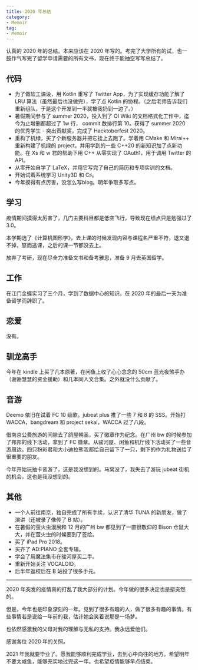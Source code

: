 ```yaml
---
title: 2020 年总结
category: 
- Memoir
tag: 
- Memoir
---
```

认真的 2020 年的总结。本来应该在 2020 年写的。考完了大学所有的试，也一鼓作气写完了留学申请需要的所有文书，现在终于能抽空写写总结了。

<!-- more -->

## 代码

- 为了做软工课设，用 Kotlin 重写了 Twitter App，为了实现缓存功能了解了 LRU 算法（虽然最后也没做完），学了点 Kotlin 的协程。（之后老师告诉我们重新组队，于是这个开发到一半就被我扔到一边了。）
- 暑假期间参与了 summer 2020，投入到了 OI Wiki 的文档格式化工作中，迄今为止增删都超过了 1w 行， commit 数排行第 10。获得了 summer 2020 的优秀学生 - 突出贡献奖，完成了 Hacktoberfest 2020。
- 重构了机绿，买了个新服务器并把它挂上去跑了。学着用 CMake 和 Mirai++ 重新构建了机绿的 project，并用学到的一些 C++20 的新知识加了点新功能。在 Xs 和 w 君的帮助下用 C++ 从零实现了 OAuth1，用于调用 Twitter 的 API。
- 从零开始自学了 LaTeX，并用它写完了自己的简历和专项实训的文档。
- 开始试着系统学习 Unity3D 和 C♯。
- 今年摸得有点厉害，没怎么写blog。明年争取多写点。

## 学习

疫情期间摸得太厉害了，几门主要科目都是低空飞行，导致现在绩点只是勉强过了 3.0。

本学期选了《计算机图形学》，去上课的时候发现内容与课程名严重不符，退又退不掉，怒而逃课，之后的课一节都没去上。

放弃了考研，现在尽全力准备文书和备考雅思，准备 9 月去英国留学。

## 工作

在江门金蝶实习了三个月，学到了数据中心的知识。在 2020 年的最后一天为准备留学而辞职了。

## 恋爱

没有。

## 驯龙高手

今年在 kindle 上买了几本原著，在闲鱼上收了心心念念的 50cm 蓝光夜煞手办（谢谢慧慧的资金援助）和几本同人文合集。之外就没什么贡献了。

## 音游

Deemo 依旧在试着 FC 10 级歌。jubeat plus 推了一些 7 和 8 的 SSS。开始打 WACCA，bangdream 和 project sekai，WACCA 过了八段。

借南京公费旅游的间隙去了鸽屋朝圣，买了徽章作为纪念。在广州 bw 的时候参加了邦邦的线下活动，拿到了 FC 徽章。从骏河屋、闲鱼和机厅线下活动买了一些音游周边。四只粉彩君和大小迪拉熊我都给自己留下了一只，剩下的作为礼物送给了很重要的朋友。

今年开始玩抽卡音游了，这是我没想到的。马窝没了，我失去了游玩 jubeat 街机的机会，这也是我没想到的。

## 其他

- 一个人前往南京，独自完成了所有手续，认识了清华 TUNA 的新朋友，做了演讲（还被录了像传了 B 站）。
- 在暑假的萤火虫漫展和 12 月的广州 bw 都见到了一直很敬仰的 Bison 仓鼠大大，并在萤火虫的时候要到了签绘。
- 买了 iPad Pro 2018。
- 买齐了 AD:PIANO 全套专辑。
- 学会了用魔法集市在骏河屋买二手。
- 重新开始关注 VOCALOID。
- 后半年返校后在 B 站投了很多手元。

---

2020 年突发的疫情真的打乱了我大部分的计划。今年做的很多决定也是挺突然的。

但是，今年也是印象深刻的一年。见到了很多有趣的人，做了很多有趣的事情。有些事情若是说给一年前的我，估计她会笑着说那是一场梦。

也依然感激我的父母对我的理解与无私的支持。我永远爱他们。

感谢各位 2020 年的关照。

2021 年我就要毕业了。愿我能够顺利完成学业，去到心中向往的地方。希望明年不要太咸鱼，能够充实地过完这一年。也希望疫情能够早点结束。
